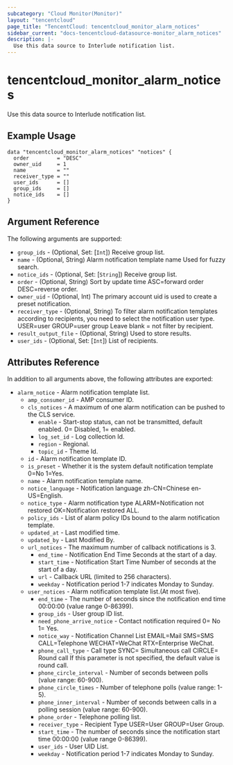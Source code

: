 ```yaml
---
subcategory: "Cloud Monitor(Monitor)"
layout: "tencentcloud"
page_title: "TencentCloud: tencentcloud_monitor_alarm_notices"
sidebar_current: "docs-tencentcloud-datasource-monitor_alarm_notices"
description: |-
  Use this data source to Interlude notification list.
---
```


# tencentcloud_monitor_alarm_notices

Use this data source to Interlude notification list.

## Example Usage

```hcl
data "tencentcloud_monitor_alarm_notices" "notices" {
  order         = "DESC"
  owner_uid     = 1
  name          = ""
  receiver_type = ""
  user_ids      = []
  group_ids     = []
  notice_ids    = []
}
```

## Argument Reference

The following arguments are supported:

* `group_ids` - (Optional, Set: [`Int`]) Receive group list.
* `name` - (Optional, String) Alarm notification template name Used for fuzzy search.
* `notice_ids` - (Optional, Set: [`String`]) Receive group list.
* `order` - (Optional, String) Sort by update time ASC=forward order DESC=reverse order.
* `owner_uid` - (Optional, Int) The primary account uid is used to create a preset notification.
* `receiver_type` - (Optional, String) To filter alarm notification templates according to recipients, you need to select the notification user type. USER=user GROUP=user group Leave blank = not filter by recipient.
* `result_output_file` - (Optional, String) Used to store results.
* `user_ids` - (Optional, Set: [`Int`]) List of recipients.

## Attributes Reference

In addition to all arguments above, the following attributes are exported:

* `alarm_notice` - Alarm notification template list.
  * `amp_consumer_id` - AMP consumer ID.
  * `cls_notices` - A maximum of one alarm notification can be pushed to the CLS service.
    * `enable` - Start-stop status, can not be transmitted, default enabled. 0= Disabled, 1= enabled.
    * `log_set_id` - Log collection Id.
    * `region` - Regional.
    * `topic_id` - Theme Id.
  * `id` - Alarm notification template ID.
  * `is_preset` - Whether it is the system default notification template 0=No 1=Yes.
  * `name` - Alarm notification template name.
  * `notice_language` - Notification language zh-CN=Chinese en-US=English.
  * `notice_type` - Alarm notification type ALARM=Notification not restored OK=Notification restored ALL.
  * `policy_ids` - List of alarm policy IDs bound to the alarm notification template.
  * `updated_at` - Last modified time.
  * `updated_by` - Last Modified By.
  * `url_notices` - The maximum number of callback notifications is 3.
    * `end_time` - Notification End Time Seconds at the start of a day.
    * `start_time` - Notification Start Time Number of seconds at the start of a day.
    * `url` - Callback URL (limited to 256 characters).
    * `weekday` - Notification period 1-7 indicates Monday to Sunday.
  * `user_notices` - Alarm notification template list.(At most five).
    * `end_time` - The number of seconds since the notification end time 00:00:00 (value range 0-86399).
    * `group_ids` - User group ID list.
    * `need_phone_arrive_notice` - Contact notification required 0= No 1= Yes.
    * `notice_way` - Notification Channel List EMAIL=Mail SMS=SMS CALL=Telephone WECHAT=WeChat RTX=Enterprise WeChat.
    * `phone_call_type` - Call type SYNC= Simultaneous call CIRCLE= Round call If this parameter is not specified, the default value is round call.
    * `phone_circle_interval` - Number of seconds between polls (value range: 60-900).
    * `phone_circle_times` - Number of telephone polls (value range: 1-5).
    * `phone_inner_interval` - Number of seconds between calls in a polling session (value range: 60-900).
    * `phone_order` - Telephone polling list.
    * `receiver_type` - Recipient Type USER=User GROUP=User Group.
    * `start_time` - The number of seconds since the notification start time 00:00:00 (value range 0-86399).
    * `user_ids` - User UID List.
    * `weekday` - Notification period 1-7 indicates Monday to Sunday.


